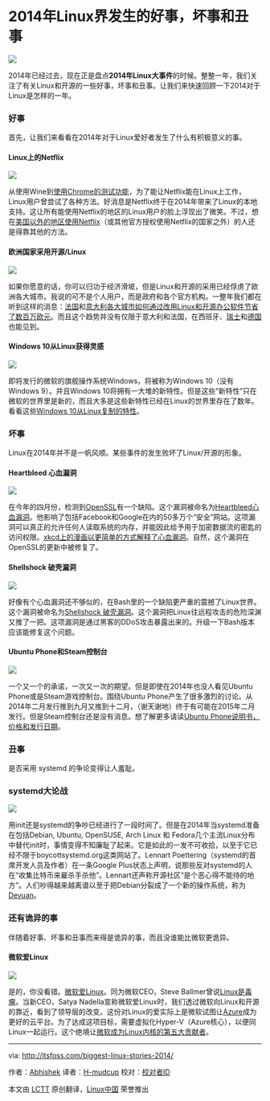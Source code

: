 2014年Linux界发生的好事，坏事和丑事
================================================================================
![](http://itsfoss.itsfoss.netdna-cdn.com/wp-content/uploads/2014/12/Buggest_Linux_Stories.jpeg)

2014年已经过去，现在正是盘点**2014年Linux大事件**的时候。整整一年，我们关注了有关Linux和开源的一些好事，坏事和丑事。让我们来快速回顾一下2014对于Linux是怎样的一年。

### 好事 ###

首先，让我们来看看在2014年对于Linux爱好者发生了什么有积极意义的事。

#### Linux上的Netflix ####

![](http://itsfoss.itsfoss.netdna-cdn.com/wp-content/uploads/2014/12/netflix-linux.jpg)

从使用Wine到[使用Chrome的测试功能][1]，为了能让Netflix能在Linux上工作，Linux用户曾尝试了各种方法。好消息是Netflix终于在2014年带来了Linux的本地支持。这让所有能使用Netflix的地区的Linux用户的脸上浮现出了微笑。不过，想在[美国以外的地区使用Netflix][2]（或其他官方授权使用Netflix的国家之外）的人还是得靠其他的方法。

#### 欧洲国家采用开源/Linux ####

![](http://itsfoss.itsfoss.netdna-cdn.com/wp-content/uploads/2014/12/OpenSource_World.jpg)

如果你愿意的话，你可以归功于经济滑坡，但是Linux和开源的采用已经俘虏了欧洲各大城市。我说的可不是个人用户，而是政府和各个官方机构。一整年我们都在听到这样的消息：[法国][3]和[意大利各大城市如何通过改用Linux和开源办公软件节省了数百万欧元][4]。而且这个趋势并没有仅限于意大利和法国，在西班牙、[瑞士][5]和[德国][6]也能见到。

#### Windows 10从Linux获得灵感 ####

![](http://itsfoss.itsfoss.netdna-cdn.com/wp-content/uploads/2014/10/Windows10_Linux.jpg)

即将发行的微软的旗舰操作系统Windows，将被称为Windows 10（没有Windows 9）。并且Windows 10将拥有一大堆的新特性。但是这些“新特性”只在微软的世界里是新的，而且大多是这些新特性已经在Linux的世界里存在了数年。看看这些[Windows 10从Linux复制的特性][7]。

### 坏事 ###

Linux在2014年并不是一帆风顺。某些事件的发生败坏了Linux/开源的形象。

#### Heartbleed 心血漏洞 ####

![](http://itsfoss.itsfoss.netdna-cdn.com/wp-content/uploads/2014/12/heartbleed-bug.jpg)

在今年的四月份，检测到[OpenSSL][8]有一个缺陷。这个漏洞被命名为[Heartbleed心血漏洞][9]。他影响了包括Facebook和Google在内的50多万个“安全”网站。这项漏洞可以真正的允许任何人读取系统的内存，并能因此给予用于加密数据流的密匙的访问权限。[xkcd上的漫画以更简单的方式解释了心血漏洞][10]。自然，这个漏洞在OpenSSL的更新中被修复了。

#### Shellshock 破壳漏洞 ####

![](http://itsfoss.itsfoss.netdna-cdn.com/wp-content/uploads/2014/09/shellshock_Linux_check.jpeg)

好像有个心血漏洞还不够似的，在Bash里的一个缺陷更严重的震撼了Linux世界。这个漏洞被命名为[Shellshock 破壳漏洞][11]。这个漏洞把Linux往远程攻击的危险深渊又推了一把。这项漏洞是通过黑客的DDoS攻击暴露出来的。升级一下Bash版本应该能修复这个问题。

#### Ubuntu Phone和Steam控制台 ####

![](http://itsfoss.itsfoss.netdna-cdn.com/wp-content/uploads/2014/12/Ubuntu_phone.png)

一个又一个的承诺，一次又一次的期望。但是即使在2014年也没人看见Ubuntu Phone或是Steam游戏控制台。围绕Ubuntu Phone产生了很多激烈的讨论。从2014年二月发行推到九月又推到十二月，（谢天谢地）终于有可能在2015年二月发行。但是Steam控制台还是没有消息。想了解更多请读[Ubuntu Phone说明书，价格和发行日期][12]。

### 丑事 ###

是否采用 systemd 的争论变得让人羞耻。

### systemd大论战 ###

![](http://itsfoss.itsfoss.netdna-cdn.com/wp-content/uploads/2014/12/Systemd_everywhere.jpg)

用init还是systemd的争吵已经进行了一段时间了。但是在2014年当systemd准备在包括Debian, Ubuntu, OpenSUSE, Arch Linux 和 Fedora几个主流Linux分布中替代init时，事情变得不知廉耻了起来。它是如此的一发不可收拾，以至于它已经不限于boycottsystemd.org这类网站了。Lennart Poettering（systemd的首席开发人员及作者）在一条Google Plus状态上声明，说那些反对systemd的人在“收集比特币来雇杀手杀他”。Lennart还声称开源社区“是个恶心得不能待的地方”。人们吵得越来越离谱以至于把Debian分裂成了一个新的操作系统，称为[Devuan][15]。

### 还有诡异的事 ###

伴随着好事、坏事和丑事而来得是诡异的事，而且没谁能比微软更诡异。

#### 微软爱Linux ####

![](http://itsfoss.itsfoss.netdna-cdn.com/wp-content/uploads/2014/12/Microsoft_Loves_Linux.png)

是的，你没看错。[微软爱Linux][16]。同为微软CEO，Steve Ballmer曾说[Linux是毒瘤][17]。当新CEO，Satya Nadella宣称微软爱Linux时，我们透过微软向Linux和开源的靠近，看到了领导层的改变。这份对Linux的爱实际上是微软试图让[Azure][18]成为更好的云平台。为了达成这项目标，需要虚拟化Hyper-V（Azure核心），以便同Linux一起运行。这个绝境让[微软成为Linux内核的第五大贡献者][19]。

--------------------------------------------------------------------------------

via: http://itsfoss.com/biggest-linux-stories-2014/

作者：[Abhishek][a]
译者：[H-mudcup](https://github.com/H-mudcup)
校对：[校对者ID](https://github.com/校对者ID)

本文由 [LCTT](https://github.com/LCTT/TranslateProject) 原创翻译，[Linux中国](http://linux.cn/) 荣誉推出

[a]:http://itsfoss.com/author/Abhishek/
[1]:http://linux.cn/article-3024-1.html
[2]:http://itsfoss.com/easiest-watch-netflix-hulu-usa/
[3]:http://linux.cn/article-3575-1.html
[4]:http://linux.cn/article-3602-1.html
[5]:http://itsfoss.com/170-primary-public-schools-geneva-switch-ubuntu/
[6]:http://itsfoss.com/german-town-gummersbach-completes-switch-open-source/
[7]:http://itsfoss.com/windows-10-inspired-linux/
[8]:http://en.wikipedia.org/wiki/OpenSSL
[9]:http://heartbleed.com/
[10]:http://xkcd.com/1354/
[11]:http://itsfoss.com/linux-shellshock-check-fix/
[12]:http://itsfoss.com/ubuntu-phone-specification-release-date-pricing/
[13]:http://www.tecmint.com/systemd-replaces-init-in-linux/
[14]:https://plus.google.com/+LennartPoetteringTheOneAndOnly/posts/J2TZrTvu7vd
[15]:http://linux.cn/article-4512-1.html
[16]:http://linux.cn/article-4056-1.html
[17]:http://www.theregister.co.uk/2001/06/02/ballmer_linux_is_a_cancer/
[18]:http://azure.microsoft.com/en-us/
[19]:http://www.zdnet.com/article/top-five-linux-contributor-microsoft/
